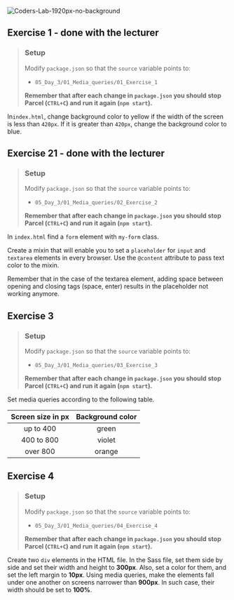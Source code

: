 ![Coders-Lab-1920px-no-background](https://user-images.githubusercontent.com/30623667/104709394-2cabee80-571f-11eb-9518-ea6a794e558e.png)


## Exercise 1 - done with the lecturer

> ### Setup
> Modify `package.json` so that the `source` variable points to:
> -  `05_Day_3/01_Media_queries/01_Exercise_1`
>
> **Remember that after each change in `package.json` you should stop Parcel (`CTRL+C`) and run it again (`npm start`).**

In`index.html`, change background color to yellow if the width of the screen is less than `420px`. If it is greater than `420px`, change the background color to blue.


## Exercise 21 - done with the lecturer

> ### Setup
> Modify `package.json` so that the `source` variable points to:
> -  `05_Day_3/01_Media_queries/02_Exercise_2`
>
> **Remember that after each change in `package.json` you should stop Parcel (`CTRL+C`) and run it again (`npm start`).**

In `index.html` find a `form` element with `my-form` class.

Create a mixin that will enable you to set a `placeholder` for `input` and `textarea` elements in every browser.
Use the `@content` attribute to pass text color to the mixin.

Remember that in the case of the textarea element, adding space between opening and closing tags (space, enter) results in the placeholder not working anymore.


## Exercise 3

> ### Setup
> Modify `package.json` so that the `source` variable points to:
> -  `05_Day_3/01_Media_queries/03_Exercise_3`
>
> **Remember that after each change in `package.json` you should stop Parcel (`CTRL+C`) and run it again (`npm start`).**

Set media queries according to the following table.

| Screen size in px | Background color |
| :---: | :---: |
| up to 400 | green |
| 400 to 800 | violet |
| over 800 | orange |


## Exercise 4

> ### Setup
> Modify `package.json` so that the `source` variable points to:
> -  `05_Day_3/01_Media_queries/04_Exercise_4`
>
> **Remember that after each change in `package.json` you should stop Parcel (`CTRL+C`) and run it again (`npm start`).**

Create two `div` elements in the HTML file. In the Sass file, set them side by side and set their width and height to **300px**. Also, set a color for them, and set the left margin to **10px**. Using media queries, make the elements fall under one another on screens narrower than **900px**. In such case, their width should be set to **100%**.
